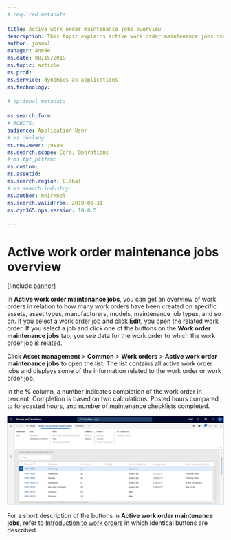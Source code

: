 ```yaml
---
# required metadata

title: Active work order maintenance jobs overview
description: This topic explains active work order maintenance jobs overview in Asset Management.
author: josaw1
manager: AnnBe
ms.date: 08/15/2019
ms.topic: article
ms.prod: 
ms.service: dynamics-ax-applications
ms.technology: 

# optional metadata

ms.search.form: 
# ROBOTS: 
audience: Application User
# ms.devlang: 
ms.reviewer: josaw
ms.search.scope: Core, Operations
# ms.tgt_pltfrm: 
ms.custom: 
ms.assetid: 
ms.search.region: Global
# ms.search.industry: 
ms.author: mkirknel
ms.search.validFrom: 2019-08-31
ms.dyn365.ops.version: 10.0.5

---
```


# Active work order maintenance jobs overview

[!include [banner](../../includes/banner.md)]

 

In **Active work order maintenance jobs**, you can get an overview of work orders in relation to how many work orders have been created on specific assets, asset types, manufacturers, models, maintenance job types, and so on. If you select a work order job and click **Edit**, you open the related work order. If you select a job and click one of the buttons on the **Work order maintenance jobs** tab, you see data for the work order to which the work order job is related.

Click **Asset management** > **Common** > **Work orders** > **Active work order maintenance jobs** to open the list. The list contains all active work order jobs and displays some of the information related to the work order or work order job.

In the **%** column, a number indicates completion of the work order in percent. Completion is based on two calculations: Posted hours compared to forecasted hours, and number of maintenance checklists completed.

![Figure 1](media/23-work-orders.png)

For a short description of the buttons in **Active work order maintenance jobs**, refer to [Introduction to work orders](../work-orders/introduction-to-work-orders.md) in which identical buttons are described.
